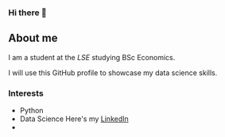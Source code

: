 ### Hi there 👋

## About me

I am a student at the _LSE_ studying BSc Economics.

I will use this GitHub profile to showcase my data science skills.

### Interests

- Python 
- Data Science
Here's my [LinkedIn](https://www.linkedin.com/in/tuhina-anoop/)
- 
<!--
**tuhina-a/tuhina-a** is a ✨ _special_ ✨ repository because its `README.md` (this file) appears on your GitHub profile.

Here are some ideas to get you started:

- 🔭 I’m currently working on ...
- 🌱 I’m currently learning ...
- 👯 I’m looking to collaborate on ...
- 🤔 I’m looking for help with ...
- 💬 Ask me about ...
- 📫 How to reach me: ...
- 😄 Pronouns: ...
- ⚡ Fun fact: ...
-->
